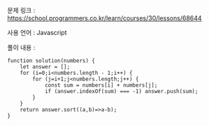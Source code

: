 문제 링크 : https://school.programmers.co.kr/learn/courses/30/lessons/68644

사용 언어 : Javascript

풀이 내용 :

```
function solution(numbers) {
    let answer = [];
    for (i=0;i<numbers.length - 1;i++) {
        for (j=i+1;j<numbers.length;j++) {
            const sum = numbers[i] + numbers[j];
            if (answer.indexOf(sum) === -1) answer.push(sum);
        }
    }
    return answer.sort((a,b)=>a-b);
}
```